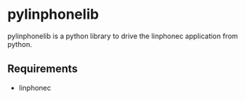 pylinphonelib
=============

pylinphonelib is a python library to drive the linphonec application from python.


Requirements
------------

* linphonec
